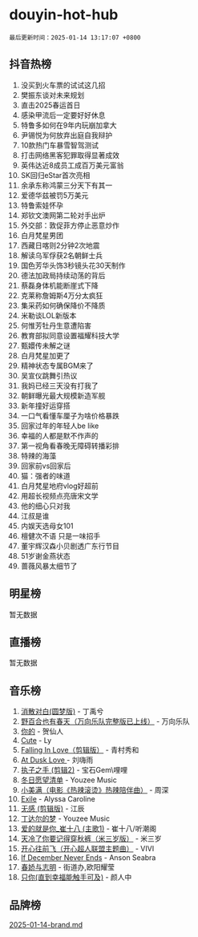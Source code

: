# douyin-hot-hub

`最后更新时间：2025-01-14 13:17:07 +0800`

## 抖音热榜

1. 没买到火车票的试试这几招
1. 樊振东谈对未来规划
1. 直击2025春运首日
1. 感染甲流后一定要好好休息
1. 特鲁多如何在9年内玩崩加拿大
1. 尹锡悦为何放弃出庭自我辩护
1. 10款热门车暴雪智驾测试
1. 打击网络黑客犯罪取得显著成效
1. 英伟达近8成员工成百万美元富翁
1. SK回归eStar首次亮相
1. 余承东称鸿蒙三分天下有其一
1. 爱德华兹被罚5万美元
1. 特鲁索娃怀孕
1. 郑钦文澳网第二轮对手出炉
1. 外交部：敦促菲方停止恶意炒作
1. 白月梵星男团
1. 西藏日喀则2分钟2次地震
1. 解读乌军俘获2名朝鲜士兵
1. 国色芳华头饰3秒镜头花30天制作
1. 德法加政局持续动荡的背后
1. 蔡磊身体机能断崖式下降
1. 克莱称詹姆斯4万分太疯狂
1. 集采药如何确保降价不降质
1. 米勒谈LOL新版本
1. 何惟芳牡丹生意遭陷害
1. 教育部拟同意设置福耀科技大学
1. 甄嬛传未解之谜
1. 白月梵星加更了
1. 精神状态专属BGM来了
1. 吴宣仪跳舞引热议
1. 我妈已经三天没有打我了
1. 朝鲜曝光最大规模新造军舰
1. 新年撞好运穿搭
1. 一口气看懂车厘子为啥价格暴跌
1. 回家过年的年轻人be like
1. 幸福的人都是默不作声的
1. 第一视角看春晚无障碍转播彩排
1. 特辣的海藻
1. 回家前vs回家后
1. 猫：强者的味道
1. 白月梵星地府vlog好超前
1. 用超长视频点亮唐宋文学
1. 他的细心只对我
1. 江叔是谁
1. 内娱天选母女101
1. 檀健次不语 只是一味招手
1. 董宇辉汉森小贝剧透广东行节目
1. 51岁谢金燕状态
1. 蔷薇风暴太细节了

## 明星榜

暂无数据

## 直播榜

暂无数据

## 音乐榜

1. [消散对白(圆梦版)](https://sf5-hl-cdn-tos.douyinstatic.com/obj/tos-cn-ve-2774/og4jB5I5IizzoZVAAAzWgBMAsMDWoArfwBOiFs) - 丁禹兮
1. [野百合也有春天（万向乐队完整版已上线）](https://sf3-cdn-tos.douyinstatic.com/obj/tos-cn-ve-2774/oMnUxhRAMiAGBqDtIPBQ7ACYQZFlJCftcgeDJE) - 万向乐队
1. [你的](https://sf5-hl-cdn-tos.douyinstatic.com/obj/tos-cn-ve-2774/oYuIeKf42jB7sEV6B2upMdpYAgfrQWj0FeRegh) - 贺仙人
1. [Cute](https://sf5-hl-cdn-tos.douyinstatic.com/obj/tos-cn-ve-2774/o4IbIzHWKAAB4wsS5qMBRiiAlEBGTpQRNfFvuo) - Ly
1. [Falling In Love（剪辑版）](https://sf5-hl-cdn-tos.douyinstatic.com/obj/tos-cn-ve-2774/o8ajpA8zzgBPahbBIO8AcKGBLJezFCRd1wfP9f) - 青村秀和
1. [ At Dusk  Love ](https://sf6-cdn-tos.douyinstatic.com/obj/tos-cn-ve-2774/o8CrpCf5CaYgI4ZrtQgMQAFEfuGqNnRSDQAPBc) - 刘嗨雨
1. [执子之手 (剪辑2)](https://sf5-hl-cdn-tos.douyinstatic.com/obj/tos-cn-ve-2774/oUoZLQjCc31XzqsBnBQUNgeKtYPBcgbFDwtfcu) - 宝石Gem\哩哩
1. [冬日愿望清单](https://sf5-hl-cdn-tos.douyinstatic.com/obj/tos-cn-ve-2774/oIIgUOeamCFCVAzxN6MFRLIBlLGpUqQxeeHrLE) - Youzee Music
1. [小美满（电影《热辣滚烫》热辣陪伴曲）](https://sf5-hl-cdn-tos.douyinstatic.com/obj/tos-cn-ve-2774/o0GAn2lSgfZIDUgtevCGDQYnFg4CwnrBaxbTZL) - 周深
1. [Exile](https://sf3-cdn-tos.douyinstatic.com/obj/tos-cn-ve-2774/oYj4gAQTknKE3WW0Je8KGmQ7z1cA4FefwtbufD) - Alyssa Caroline
1. [无感 (剪辑版)](https://sf5-hl-cdn-tos.douyinstatic.com/obj/tos-cn-ve-2774/o0eIsUzJBDlQaQFC5OFlgbMEZC1TFYBftOBn6p) - 江辰
1. [丁达尔的梦](https://sf5-hl-cdn-tos.douyinstatic.com/obj/tos-cn-ve-2774/oMU3WirUZBVQkAC9ccG5P2IQirziZM2RTInUY) - Youzee Music
1. [爱的就是你_崔十八 (主歌1)](https://sf3-cdn-tos.douyinstatic.com/obj/tos-cn-ve-2774/oI5BO5DhFZ6UTcNCnZaOCBLtZ7WIMQGfgnXf5E) - 崔十八/听潮阁
1. [天冷了你要记得穿秋裤（米三岁版）](https://sf5-hl-cdn-tos.douyinstatic.com/obj/tos-cn-ve-2774/oQlIwVIDWiZ6BQilAorS7MA0AgCkQDvcZAdm1) - 米三岁
1. [开心往前飞（开心超人联盟主题曲）](https://sf5-hl-cdn-tos.douyinstatic.com/obj/tos-cn-ve-2774/9d8fb7c82cf1421fb93a9fe925275e0a) - VIVI
1. [If December Never Ends](https://sf3-cdn-tos.douyinstatic.com/obj/tos-cn-ve-2774/oY1IQMoTgCFIBg8RZifyqlBBt1UFgitTYmxeOS) - Anson Seabra
1. [春娇与志明](https://sf5-hl-cdn-tos.douyinstatic.com/obj/tos-cn-ve-2774/e530d8fceb7044b39707d7f9ff54add1) - 街道办,欧阳耀莹
1. [只你(直到幸福能触手可及)](https://sf6-cdn-tos.douyinstatic.com/obj/tos-cn-ve-2774/o0lBkRDzFTeaVSUz3ZZSCBVtZ5DIMQGfgmEAuE) - 颜人中

## 品牌榜

[2025-01-14-brand.md](2025-01-14-brand.md)
